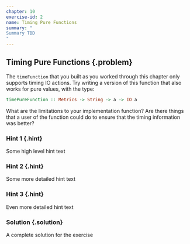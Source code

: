 ```yaml
---
chapter: 10
exercise-id: 2
name: Timing Pure Functions
summary: "
Summary TBD
"
---
```


## Timing Pure Functions {.problem}

The `timeFunction` that you built as you worked through this chapter only
supports timing IO actions. Try writing a version of this function that also
works for pure values, with the type:

```haskell
timePureFunction :: Metrics -> String -> a -> IO a
```
What are the limitations to your implementation function? Are there things that
a user of the function could do to ensure that the timing information was
better?

### Hint 1 {.hint}

Some high level hint text

### Hint 2 {.hint}

Some more detailed hint text

### Hint 3 {.hint}

Even more detailed hint text

### Solution {.solution}

A complete solution for the exercise
